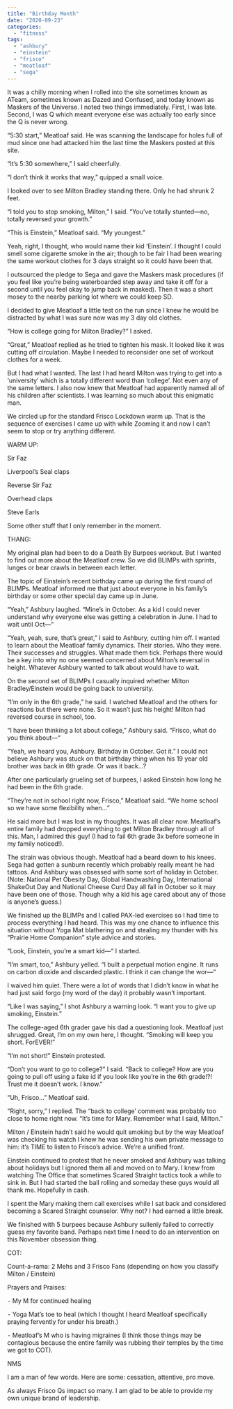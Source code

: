 ```yaml
---
title: "Birthday Month"
date: "2020-09-23"
categories: 
  - "fitness"
tags: 
  - "ashbury"
  - "einstein"
  - "frisco"
  - "meatloaf"
  - "sega"
---
```


It was a chilly morning when I rolled into the site sometimes known as ATeam, sometimes known as Dazed and Confused, and today known as Maskers of the Universe. I noted two things immediately. First, I was late. Second, I was Q which meant everyone else was actually too early since the Q is never wrong.

“5:30 start,” Meatloaf said. He was scanning the landscape for holes full of mud since one had attacked him the last time the Maskers posted at this site.

“It’s 5:30 somewhere,” I said cheerfully.

“I don’t think it works that way,” quipped a small voice.

I looked over to see Milton Bradley standing there. Only he had shrunk 2 feet.

“I told you to stop smoking, Milton,” I said. “You’ve totally stunted—no, totally reversed your growth.”

“This is Einstein,” Meatloaf said. “My youngest.”

Yeah, right, I thought, who would name their kid ‘Einstein’. I thought I could smell some cigarette smoke in the air; though to be fair I had been wearing the same workout clothes for 3 days straight so it could have been that.

I outsourced the pledge to Sega and gave the Maskers mask procedures (if you feel like you’re being waterboarded step away and take it off for a second until you feel okay to jump back in masked). Then it was a short mosey to the nearby parking lot where we could keep SD.

I decided to give Meatloaf a little test on the run since I knew he would be distracted by what I was sure now was my 3 day old clothes.

“How is college going for Milton Bradley?” I asked.

“Great,” Meatloaf replied as he tried to tighten his mask. It looked like it was cutting off circulation. Maybe I needed to reconsider one set of workout clothes for a week.

But I had what I wanted. The last I had heard Milton was trying to get into a ‘university’ which is a totally different word than ‘college’. Not even any of the same letters. I also now knew that Meatloaf had apparently named all of his children after scientists. I was learning so much about this enigmatic man.

We circled up for the standard Frisco Lockdown warm up. That is the sequence of exercises I came up with while Zooming it and now I can’t seem to stop or try anything different.

WARM UP:

Sir Faz

Liverpool’s Seal claps

Reverse Sir Faz

Overhead claps

Steve Earls

Some other stuff that I only remember in the moment.

THANG:

My original plan had been to do a Death By Burpees workout. But I wanted to find out more about the Meatloaf crew. So we did BLIMPs with sprints, lunges or bear crawls in between each letter.

The topic of Einstein’s recent birthday came up during the first round of BLIMPs. Meatloaf informed me that just about everyone in his family’s birthday or some other special day came up in June.

“Yeah,” Ashbury laughed. “Mine’s in October. As a kid I could never understand why everyone else was getting a celebration in June. I had to wait until Oct—“

“Yeah, yeah, sure, that’s great,” I said to Ashbury, cutting him off. I wanted to learn about the Meatloaf family dynamics. Their stories. Who they were. Their successes and struggles. What made them tick. Perhaps there would be a key into why no one seemed concerned about Milton’s reversal in height. Whatever Ashbury wanted to talk about would have to wait.

On the second set of BLIMPs I casually inquired whether Milton Bradley/Einstein would be going back to university.

“I’m only in the 6th grade,” he said. I watched Meatloaf and the others for reactions but there were none. So it wasn’t just his height! Milton had reversed course in school, too.

“I have been thinking a lot about college,” Ashbury said. “Frisco, what do you think about—“

“Yeah, we heard you, Ashbury. Birthday in October. Got it.” I could not believe Ashbury was stuck on that birthday thing when his 19 year old brother was back in 6th grade. Or was it back...?

After one particularly grueling set of burpees, I asked Einstein how long he had been in the 6th grade.

“They’re not in school right now, Frisco,” Meatloaf said. “We home school so we have some flexibility when...”

He said more but I was lost in my thoughts. It was all clear now. Meatloaf’s entire family had dropped everything to get Milton Bradley through all of this. Man, I admired this guy! (I had to fail 6th grade 3x before someone in my family noticed!).

The strain was obvious though. Meatloaf had a beard down to his knees. Sega had gotten a sunburn recently which probably really meant he had tattoos. And Ashbury was obsessed with some sort of holiday in October. (Note: National Pet Obesity Day, Global Handwashing Day, International ShakeOut Day and National Cheese Curd Day all fall in October so it may have been one of those. Though why a kid his age cared about any of those is anyone’s guess.)

We finished up the BLIMPs and I called PAX-led exercises so I had time to process everything I had heard. This was my one chance to influence this situation without Yoga Mat blathering on and stealing my thunder with his “Prairie Home Companion” style advice and stories.

“Look, Einstein, you’re a smart kid—“ I started.

“I’m smart, too,” Ashbury yelled. “I built a perpetual motion engine. It runs on carbon dioxide and discarded plastic. I think it can change the wor—“

I waived him quiet. There were a lot of words that I didn’t know in what he had just said forgo (my word of the day) it probably wasn’t important.

“Like I was saying,” I shot Ashbury a warning look. “I want you to give up smoking, Einstein.”

The college-aged 6th grader gave his dad a questioning look. Meatloaf just shrugged. Great, I’m on my own here, I thought. “Smoking will keep you short. ForEVER!”

“I’m not short!” Einstein protested.

“Don’t you want to go to college?” I said. “Back to college? How are you going to pull off using a fake id if you look like you’re in the 6th grade!?! Trust me it doesn’t work. I know.”

“Uh, Frisco...” Meatloaf said.

“Right, sorry,” I replied. The “back to college’ comment was probably too close to home right now. “It’s time for Mary. Remember what I said, Milton.”

Milton / Einstein hadn’t said he would quit smoking but by the way Meatloaf was checking his watch I knew he was sending his own private message to him: it’s TIME to listen to Frisco’s advice. We’re a unified front.

Einstein continued to protest that he never smoked and Ashbury was talking about holidays but I ignored them all and moved on to Mary. I knew from watching The Office that sometimes Scared Straight tactics took a while to sink in. But I had started the ball rolling and someday these guys would all thank me. Hopefully in cash.

I spent the Mary making them call exercises while I sat back and considered becoming a Scared Straight counselor. Why not? I had earned a little break.

We finished with 5 burpees because Ashbury sullenly failed to correctly guess my favorite band. Perhaps next time I need to do an intervention on this November obsession thing.

COT:

Count-a-rama: 2 Mehs and 3 Frisco Fans (depending on how you classify Milton / Einstein)

Prayers and Praises:

⁃ My M for continued healing

⁃ Yoga Mat’s toe to heal (which I thought I heard Meatloaf specifically praying fervently for under his breath.)

⁃ Meatloaf’s M who is having migraines (I think those things may be contagious because the entire family was rubbing their temples by the time we got to COT).

NMS

I am a man of few words. Here are some: cessation, attentive, pro move.

As always Frisco Qs impact so many. I am glad to be able to provide my own unique brand of leadership.

